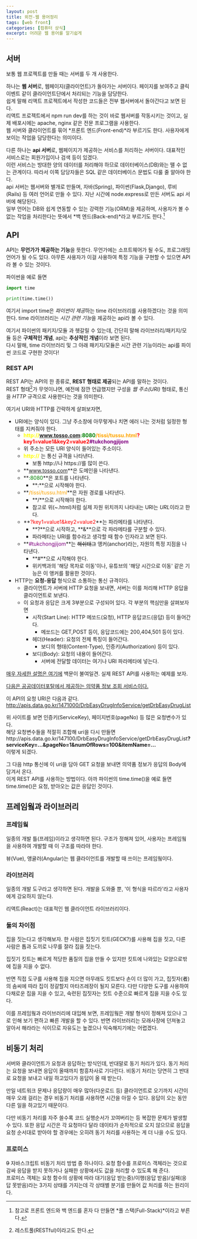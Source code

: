 ```yaml
---
layout: post
title: 외전-웹 용어정리
tags: [web front]
categories: [컴퓨터 상식]
excerpt: 어려운 웹 용어를 알기쉽게
---
```


## 서버

보통 웹 프로젝트를 만들 때는 서버를 두 개 사용한다.

하나는 **웹 서버**로, 웹페이지(클라이언트)가 돌아가는 서버이다. 페이지를 보여주고 클릭 이벤트 같이 클라이언트단에서 처리되는 기능을 담당한다.  
쉽게 말해 리액트 프로젝트에서 작성한 코드들은 전부 웹서버에서 돌아간다고 보면 된다.  
리액트 프로젝트에서 npm run dev를 하는 것이 바로 웹서버를 작동시키는 것이고, 실제 배포시에는 apache, nginx 같은 전문 프로그램을 사용한다.  
웹 서버와 클라이언트를 묶어 *프론트 엔드(Front-end)*라 부르기도 한다. 사용자에게 보이는 작업을 담당한다는 의미이다.

다른 하나는 **api 서버**로, 웹페이지가 제공하는 서비스를 처리하는 서버이다. 대표적인 서비스로는 회원가입이나 검색 등이 있겠다.  
이런 서비스는 방대한 양의 데이터를 처리해야 하므로 데이터베이스(DB)와는 뗄 수 없는 관계이다. 따라서 이쪽 담당자들은 SQL 같은 데이터베이스 문법도 다룰 줄 알아야 한다.  
api 서버는 웹서버와 별개로 만들며, 자바(Spring), 파이썬(Flask,Django), 루비(Rails) 등 여러 언어로 만들 수 있다. 지난 시간에 node.express로 만든 서버도 api 서버에 해당된다.  
일부 언어는 DB와 쉽게 연동할 수 있는 강력한 기능(ORM)을 제공하며, 사용자가 볼 수 없는 작업을 처리한다는 뜻에서 *백 엔드(Back-end)*라고 부르기도 한다.[^1]

## API

API는 **무언가가 제공하는 기능**을 뜻한다. 무언가에는 소프트웨어가 될 수도, 프로그래밍 언어가 될 수도 있다. 아무튼 사용자가 이걸 사용하여 특정 기능을 구현할 수 있으면 API라 볼 수 있는 것이다.

파이썬을 예로 들면

```python
import time

print(time.time())
```

여기서 import time은 *파이썬이 제공*하는 time 라이브러리를 사용하겠다는 것을 의미한다. time 라이브러리는 *시간 관련 기능*을 제공하는 api라 볼 수 있다.

여기서 파이썬의 패키지/모듈 과 헷갈릴 수 있는데, 간단히 말해 라이브러리/패키지/모듈 등은 **구체적인 개념**, api는 **추상적인 개념**이라 보면 된다.  
다시 말해, time 라이브러리 및 그 아래 패키지/모듈은 시간 관련 기능이라는 api를 파이썬 코드로 구현한 것이다!

### REST API

REST API는 API의 한 종류로, **REST 형태로 제공**되는 API를 말하는 것이다.  
REST 형태[^2]가 무엇이냐면, 예전에 잠깐 언급했지만 구성을 _웹 주소(URI)_ 형태로, 통신을 _HTTP_ 규격으로 사용한다는 것을 의미한다.

여기서 URI와 HTTP를 간략하게 살펴보자면,

- URI에는 양식이 있다. 그냥 주소창에 아무렇게나 치면 에러 나는 것처럼 일정한 형태를 지켜줘야 한다.
  - **<span style="color:yellow">http://</span><span style="color:blue">www.tosso.com</span><span style="color:green">:8080</span><span style="color:orange">/tissi/tussu.html</span><span style="color:red">?key1=value1&key2=value2</span><span style="color:purple">#tukchongjijom</span>**
  - 위 주소는 모든 URI 양식이 들어있는 주소이다.
  - **<span style="color:yellow">http://</span>** 는 통신 규격을 나타낸다.
    - 보통 http://나 https://를 많이 쓴다.
  - **<span style="color:blue">www.tosso.com</span>**은 도메인을 나타낸다.
  - **<span style="color:green">:8080</span>**은 포트를 나타낸다.
    - **:**으로 시작해야 한다.
  - **<span style="color:orange">/tissi/tussu.html</span>**은 자원 경로를 나타낸다.
    - **/**으로 시작해야 한다.
    - 참고로 위(~.html)처럼 실제 자원 위치까지 나타내는 URI는 *URL*이라고 한다.
  - **<span style="color:red">?key1=value1&key2=value2</span>**는 파라메타를 나타낸다.
    - **?**으로 시작하고, **&**으로 각 파라메타를 구분할 수 있다.
    - 파라메타는 URI를 함수라고 생각할 때 함수 인자라고 보면 된다.
  - **<span style="color:purple">#tukchongjijom</span>**는 ~~해쉬태그~~ 앵커(anchor)라는, 자원의 특정 지점을 나타낸다.
    - **#**으로 시작해야 한다.
    - 위키백과의 '해당 목차로 이동'이나, 유튜브의 '해당 시간으로 이동' 같은 기능은 이 앵커를 활용한 것이다.
- HTTP는 **요청-응답** 형식으로 소통하는 통신 규격이다.
  - 클라이언트가 서버에 HTTP 요청을 보내면, 서버는 이를 처리해 HTTP 응답을 클라이언트로 보낸다.
  - 이 요청과 응답은 크게 3부분으로 구성되어 있다. 각 부분의 핵심만을 살펴보자면
    - 시작(Start Line): HTTP 메쏘드(요청), HTTP 응답코드(응답) 등이 들어간다.
      - 메쏘드는 GET,POST 등이, 응답코드에는 200,404,501 등이 있다.
    - 헤더(Header): 요청의 전체 특징이 들어간다.
      - 보디의 형태(Content-Type), 인증키(Authorization) 등이 있다.
    - 보디(Body): 요청의 내용이 들어간다.
      - 서버에 전달할 데이터는 여기나 URI 파라메타에 넣는다.

[매우 자세한 설명은 여기에](https://developer.mozilla.org/ko/docs/Web/HTTP/Overview)
백문이 불여일견. 실제 REST API를 사용하는 예제를 보자.

[다음은 공공데이터포탈에서 제공하는 의약품 정보 조회 서비스이다.](https://www.data.go.kr/data/15075057/openapi.do)

이 API의 요청 URI은 다음과 같다.
http://apis.data.go.kr/1471000/DrbEasyDrugInfoService/getDrbEasyDrugList

위 사이트를 보면 인증키(ServiceKey), 페이지번호(pageNo) 등 많은 요청변수가 있다.  
해당 요청변수들을 적절히 조합해 uri을 다시 만들면  
http://<hi1>apis.data<hi2>.go.kr/147100/DrbEasyDrugInfoService/getDrbEasyDrugList<hi3>**?serviceKey=...&pageNo=1&numOfRows=100&itemName=...**  
이렇게 되겠다.

그 다음 http 통신에 이 uri을 담아 GET 요청을 보내면 의약품 정보가 응답의 Body에 담겨서 온다.  
이게 REST API를 사용하는 방법이다. 아까 파이썬의 time.time()을 예로 들면  
time.time()은 요청, 받아오는 값은 응답인 것이다.

## 프레임웤과 라이브러리

### 프레임웤

일종의 개발 틀(프레임)이라고 생각하면 된다. 구조가 정해져 있어, 사용자는 프레임웤을 사용하여 개발할 때 이 구조를 따라야 한다.

뷰(Vue), 앵귤러(Angular)는 웹 클라이언트를 개발할 때 쓰이는 프레임웤이다.

### 라이브러리

일종의 개발 도구라고 생각하면 된다. 개발을 도와줄 뿐, '이 형식을 따르라'라고 사용자에게 강요하지 않는다.

리액트(React)는 대표적인 웹 클라이언트 라이브러리이다.

### 둘의 차이점

집을 짓는다고 생각해보자. 한 사람은 집짓기 킷트(GECK?)를 사용해 집을 짓고, 다른 사람은 톱과 도끼로 나무를 잘라 집을 짓는다.

집짓기 킷트는 빠르게 적당한 품질의 집을 만들 수 있지만 킷트에 나와있는 모양으로밖에 집을 지을 수 없다.

반면 직접 도구를 사용해 집을 지으면 아무래도 킷트보다 손이 더 많이 가고, 집짓자(者)의 솜씨에 따라 집이 정갈할지 마타즈레장이 될지 모른다. 다만 다양한 도구를 사용하여 다채로운 집을 지을 수 있고, 숙련된 집짓자는 킷트 수준으로 빠르게 집을 지을 수도 있다.

이를 프레임웤과 라이브러리에 대입해 보면, 프레임웤은 개발 형식이 정해져 있으나 그로 인해 보기 편하고 빠른 개발을 할 수 있다. 반면 라이브러리는 모래사장에 던져놓고 알아서 해라라는 식이므로 자유도는 높겠으나 익숙해지기에는 어렵겠다.

## 비동기 처리

서버와 클라이언트가 요청과 응답하는 방식인데, 반대말로 동기 처리가 있다. 동기 처리는 요청을 보내면 응답이 올때까지 함흥차사로 기다린다. 비동기 처리는 당연히 그 반대로 요청을 보내고 내일 하고있다가 응답이 올 때 받는다.

만일 네트워크 문제나 응답량이 매우 많아(다운로드 등) 클라이언트로 오기까지 시간이 매우 오래 걸리는 경우 비동기 처리를 사용하면 시간을 아낄 수 있다. 응답이 오는 동안 다른 일을 하고있기 때문이다.

다만 비동기 처리를 자주 쓸수록 코드 실행순서가 꼬여버리는 등 복잡한 문제가 발생할 수 있다. 또한 응답 시간은 각 요청마다 달라 데이타가 순차적으로 오지 않으므로 응답을 요청 순서대로 받아야 할 경우에는 오히려 동기 처리를 사용하는 게 더 나을 수도 있다.

### 프로미스

~~9~~ 자바스크립트 비동기 처리 방법 중 하나이다. 요청 함수를 프로미스 객체라는 것으로 감싸 응답을 받지 못하거나 실패한 상황에서도 값을 처리할 수 있도록 해 준다.  
프로미스 객체는 요청 함수의 상황에 따라 대기(응답 받는중)/이행(응답 받음)/실패(응답 못받음)라는 3가지 상태를 가지는데 각 상태별 분기를 만들어 값 처리를 하는 원리이다.

[^1]: 참고로 프론트 엔드와 백 엔드를 혼자 다 만들면 *풀 스택(Full-Stack)*이라고 부른다.
[^2]: 레스트풀(RESTful)이라고도 한다.
